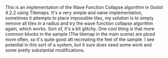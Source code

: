 This is an implementation of the Wave Function Collapse algorithm in Godot 4.2.2 using Tilemaps. It's a very simple and naive implementation, sometimes it attempts to place impossible tiles, my solution is to simply remove all tiles in a radius and try the wave function collapse algorithm again, which works. Sort of, it's a bit glitchy. One cool thing is that more common blocks in the sample (The tilemap in the main scene) are plced more often, so it's quite good att recreating the feel of the sample. I see potential in this sort of a system, but it sure does need some work and some pretty substantial modifications.
